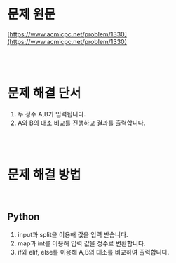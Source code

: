 # 문제 원문

[https://www.acmicpc.net/problem/1330](https://www.acmicpc.net/problem/1330)

<br><br>

# 문제 해결 단서

1. 두 정수 A,B가 입력됩니다.
2. A와 B의 대소 비교를 진행하고 결과를 출력합니다.

<br><br>

# 문제 해결 방법

<br>

## Python

1. input과 split을 이용해 값을 입력 받습니다.
2. map과 int를 이용해 입력 값을 정수로 변환합니다.
3. if와 elif, else를 이용해 A,B의 대소를 비교하여 출력합니다.
